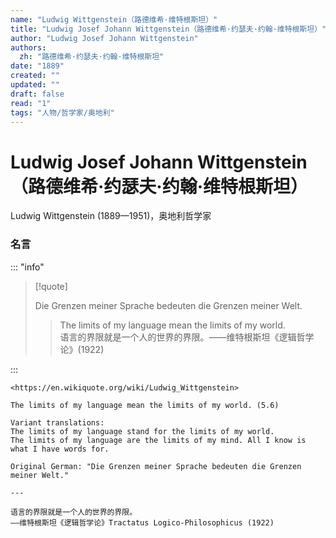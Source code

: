 ```yaml
---
name: "Ludwig Wittgenstein（路德维希·维特根斯坦）"
title: "Ludwig Josef Johann Wittgenstein（路德维希·约瑟夫·约翰·维特根斯坦）"
author: "Ludwig Josef Johann Wittgenstein"
authors:
  zh: "路德维希·约瑟夫·约翰·维特根斯坦"
date: "1889"
created: ""
updated: ""
draft: false
read: "1"
tags: "人物/哲学家/奥地利"
---
```


# Ludwig Josef Johann Wittgenstein（路德维希·约瑟夫·约翰·维特根斯坦）

Ludwig Wittgenstein (1889—1951)，奥地利哲学家

### 名言

::: "info"

> [!quote]
>
> Die Grenzen meiner Sprache bedeuten die Grenzen meiner Welt.
>
> > The limits of my language mean the limits of my world.  
> > 语言的界限就是一个人的世界的界限。——维特根斯坦《逻辑哲学论》(1922)  

:::

```
<https://en.wikiquote.org/wiki/Ludwig_Wittgenstein>

The limits of my language mean the limits of my world. (5.6)

Variant translations:
The limits of my language stand for the limits of my world.
The limits of my language are the limits of my mind. All I know is what I have words for.

Original German: "Die Grenzen meiner Sprache bedeuten die Grenzen meiner Welt."

---

语言的界限就是一个人的世界的界限。
——维特根斯坦《逻辑哲学论》Tractatus Logico-Philosophicus (1922)
```
